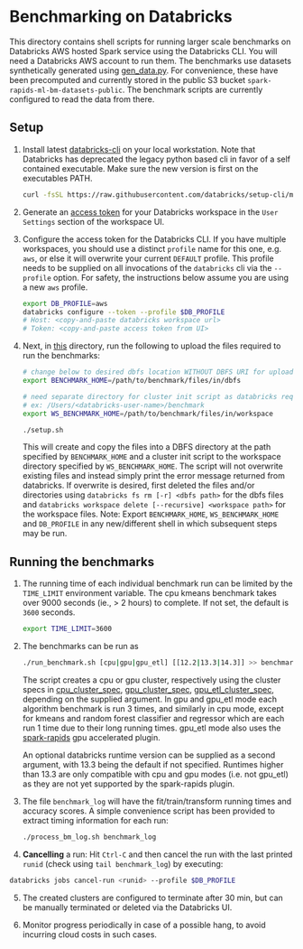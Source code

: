 # Benchmarking on Databricks

This directory contains shell scripts for running larger scale benchmarks on Databricks AWS hosted Spark service using the Databricks CLI.  You will need a Databricks AWS account to run them.  The benchmarks use datasets synthetically generated using [gen_data.py](../gen_data.py).  For convenience, these have been precomputed and currently stored in the public S3 bucket `spark-rapids-ml-bm-datasets-public`.  The benchmark scripts are currently configured to read the data from there.

## Setup

1. Install latest [databricks-cli](https://docs.databricks.com/dev-tools/cli/index.html) on your local workstation.   Note that Databricks has deprecated the legacy python based cli in favor of a self contained executable.  Make sure the new version is first on the executables PATH.
    ```bash
    curl -fsSL https://raw.githubusercontent.com/databricks/setup-cli/main/install.sh | sh
    ```

2. Generate an [access token](https://docs.databricks.com/dev-tools/api/latest/authentication.html) for your Databricks workspace in the `User Settings` section of the workspace UI.

3. Configure the access token for the Databricks CLI.  If you have multiple workspaces, you should use a distinct `profile` name for this one, e.g. `aws`, or else it will overwrite your current `DEFAULT` profile.  This profile needs to be supplied on all invocations of the `databricks` cli via the `--profile` option.  For safety, the instructions below assume you are using a new `aws` profile.
    ```bash
    export DB_PROFILE=aws
    databricks configure --token --profile $DB_PROFILE
    # Host: <copy-and-paste databricks workspace url>
    # Token: <copy-and-paste access token from UI>
    ```
4. Next, in [this](./) directory, run the following to upload the files required to run the benchmarks:
    ```bash
    # change below to desired dbfs location WITHOUT DBFS URI for uploading benchmarking related files
    export BENCHMARK_HOME=/path/to/benchmark/files/in/dbfs

    # need separate directory for cluster init script as databricks requires these to be stored in the workspace and not dbfs
    # ex: /Users/<databricks-user-name>/benchmark
    export WS_BENCHMARK_HOME=/path/to/benchmark/files/in/workspace

    ./setup.sh
    ```
    This will create and copy the files into a DBFS directory at the path specified by `BENCHMARK_HOME` and a cluster init script to the workspace directory specified by `WS_BENCHMARK_HOME`.   The script will not overwrite existing files and instead simply print the error message returned from databricks.  If overwrite is desired, first deleted the files and/or directories using `databricks fs rm [-r] <dbfs path>` for the dbfs files and `databricks workspace delete [--recursive] <workspace path>` for the workspace files.
    Note: Export `BENCHMARK_HOME`, `WS_BENCHMARK_HOME` and `DB_PROFILE` in any new/different shell in which subsequent steps may be run.

## Running the benchmarks

1. The running time of each individual benchmark run can be limited by the `TIME_LIMIT` environment variable.  The cpu kmeans benchmark takes over 9000 seconds (ie., > 2 hours) to complete.  If not set, the default is `3600` seconds.
    ```bash
    export TIME_LIMIT=3600
    ```

2. The benchmarks can be run as
    ```bash
    ./run_benchmark.sh [cpu|gpu|gpu_etl] [[12.2|13.3|14.3]] >> benchmark_log
    ```

    The script creates a cpu or gpu cluster, respectively using the cluster specs in [cpu_cluster_spec](./cpu_cluster_spec.sh), [gpu_cluster_spec](./gpu_cluster_spec.sh), [gpu_etl_cluster_spec](./gpu_etl_cluster_spec.sh), depending on the supplied argument.  In gpu and gpu_etl mode each algorithm benchmark is run 3 times, and similarly in cpu mode, except for kmeans and random forest classifier and regressor which are each run 1 time due to their long running times.  gpu_etl mode also uses the [spark-rapids](https://github.com/NVIDIA/spark-rapids) gpu accelerated plugin.

    An optional databricks runtime version can be supplied as a second argument, with 13.3 being the default if not specified.   Runtimes higher than 13.3 are only compatible with cpu and gpu modes (i.e. not gpu_etl) as they are not yet supported by the spark-rapids plugin.  

3. The file `benchmark_log` will have the fit/train/transform running times and accuracy scores.  A simple convenience script has been provided to extract timing information for each run:
    ```bash
    ./process_bm_log.sh benchmark_log
    ```

4. **Cancelling** a run:  Hit `Ctrl-C` and then cancel the run with the last printed `runid` (check using `tail benchmark_log`) by executing:
  ```bash
  databricks jobs cancel-run <runid> --profile $DB_PROFILE
  ```

5. The created clusters are configured to terminate after 30 min, but can be manually terminated or deleted via the Databricks UI.

6. Monitor progress periodically in case of a possible hang, to avoid incurring cloud costs in such cases.

